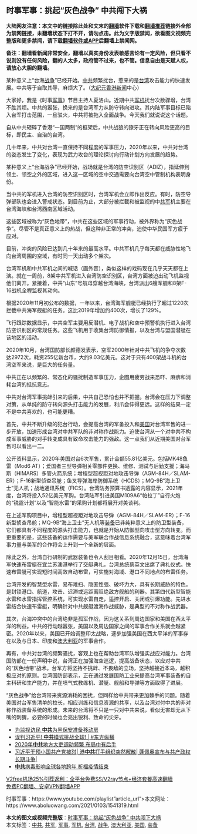  <h2>时事军事：挑起“灰色战争” 中共闯下大祸</h2> <p class="notice"><b>大陆网友注意：本文中的链接除此处和文末的<a href="https://github.com/bannedbook/fanqiang" >翻墙</a>软件下载和<a href="https://github.com/killgcd/justmysocks/blob/master/README.md">翻墙推荐</a>链接外全部为禁网链接，未翻墙状态下打不开，请勿点击。此为文字版禁闻，欲看图文视频完整版和更多禁闻，请下载<a href="https://github.com/bannedbook/fanqiang">翻墙软件或APP</a>后翻墙上禁闻网。</p><p>备注：翻墙看新闻非常安全，翻墙以真实身份发表敏感言论有一定风险，但只看不说则没有任何风险，翻的人太多，政府管不过来，也不管。信息自由是天赋人权，请放心大胆的翻墙。</b></p>  <div class="entry"> <p>某种意义上“台海<a href="https://www.bannedbook.org/bnews/tag/%E6%88%98%E4%BA%89/" class="st_tag internal_tag" rel="tag" title="标签 战争 下的日志">战争</a>”已经开始。<a href="https://www.bannedbook.org/bnews/tag/%e4%b8%ad%e5%85%b1/" class="st_tag internal_tag" rel="tag" title="标签 中共 下的日志">中共</a>频繁扰台，惹来的是<a href="https://www.bannedbook.org/bnews/tag/%e5%8f%b0%e6%b9%be/" class="st_tag internal_tag" rel="tag" title="标签 台湾 下的日志">台湾</a>攻击能力的快速发展。中共等于自取其辱，麻烦大了。（<span class='wp_keywordlink_affiliate'><a href="http://www.epochtimes.com/" title="大纪元" target="_blank">大纪元</a></span><span class='wp_keywordlink_affiliate'><a href="https://www.bannedbook.org/bnews/cnnews/hknews/" title="香港新闻" target="_blank">香港新闻</a></span>中心）</p> <p>大家好，我是《时事<a href="https://www.bannedbook.org/bnews/tag/%E5%86%9B%E4%BA%8B/" class="st_tag internal_tag" rel="tag" title="标签 军事 下的日志">军事</a>》节目主持人夏洛山。近期中共<a href="https://www.bannedbook.org/bnews/tag/%E5%86%9B%E6%9C%BA/" class="st_tag internal_tag" rel="tag" title="标签 军机 下的日志">军机</a>扰台次数骤增，台湾不胜其烦。中共的嚣张，换来的是台湾军力从防守转向进攻。其内陆军事目标已陷入台军打击范围，一旦驳火，中共将被拖入全面战争。今天我们就说说这个话题。</p> <p>自从中共砸碎了香港“一国两制”的框架后，中共战狼的獠牙正在转向风险更高的目标，即民主、自治的台湾。</p> <p>几十年来，中共对台湾一直保持不同程度的军事压力，2020年以来，中共对台湾的姿态发生了变化，表现为武力攻台的理论探讨向行动计划方向发展的趋势。</p> <p>某种意义上“台海战争”已经开始，战场就是台湾的防空识别区（ADIZ），指延伸到领土、领空之外的区域，进入这一区域的空中交通需要向台湾空中管制机构表明身份。</p> <p>当中共的军机进入台湾的防空识别区时，台湾军机会立即作出反应。有时，防空导弹部队也会进入警戒状态。到目前为止，大部分被拦截和被监视的中<a href="https://www.bannedbook.org/bnews/tag/%e5%85%b1%e5%86%9b/" class="st_tag internal_tag" rel="tag" title="标签 共军 下的日志">共军</a>机主要在台湾海峡和台湾西南区域活动。</p>  <p>这些区域被称为“灰色地带”，中共在这些区域的军事行动，被外界称为“灰色战争”。尽管不是真正意义上的热战，但这种非正常的冲突，迫使中华民国军方疲于应对。</p> <p></p> <p></p> <p>目前，冲突的风险已达到几十年来的最高水平。中共军机几乎每天都在威胁性地飞向台湾周围的空域，有时同一天出动多个架次。</p> <p>台湾军机和中共军机之间的喊话（画外音），类似这样的戏码现在几乎天天都在上演。就在一周前，8架中共军机进入台湾防空识别区，台湾方面被迫出动飞机监视他们离开。紧接着，中共“山东”号航母穿越台湾海峡，台湾派出6艘军舰和8架F-16战机全程监视其动向。</p> <p>根据2020年11月初公布的数据，一年以来，台湾海军舰艇已经执行了超过1220次拦截中共海军舰艇的任务。这比2019年增加约400次，增长了129%。</p>  <p>飞行跟踪数据显示，中共空军主要用反潜机、电子战机和空中预警机执行进入台湾防空识别区的常规任务。这些飞机用于收集台湾防御情报，以及台湾与盟国潜艇在该地区的活动。</p> <p>2020年10月，台湾国防部长颜德发表示，空军2000年针对中共飞机的争夺次数达2972次，耗资255亿新台币，大约9.03亿美元。这对于只有400架战斗机的台湾空军来说，是巨大的任务量。</p> <p>中共正在以频繁的、常态化的骚扰制造军事压力，企图用疲劳战来恐吓、麻痹和消耗台湾的抵抗意志。</p> <p>中共对台湾军事挑衅引来的后果，中共自己恐怕也并不把握。台湾会在压力下调整对策，从单纯的防守转向源头打击能力的发展，利爪会伸得更远。这样的结果一定不是中共喜欢的，也可能更糟。</p> <p>首先，中共不断升级的犯台行动，会提高台湾的军备投入和<a href="https://www.bannedbook.org/bnews/tag/%e7%be%8e%e5%9b%bd/" class="st_tag internal_tag" rel="tag" title="标签 美国 下的日志">美国</a>对台湾军售的进一步开放，加速形成台湾对中共军队的非对称作战能力。迫使台湾从一个对中共不构成军事威胁的对手转变成具有致命攻击能力的强敌。这一点我们从近期美国对台军售可以看出一二。</p> <p>公开资料显示，2020年美国对台6次军售，累计金额55.81亿美元。包括MK48鱼雷（Mod6 AT）；爱国者三型导弹相关零部件更换、维修、测试与后勤支援；海马斯（HIMARS）多管火箭系统；增程型超视距对地攻击导弹（AGM-84H／SLAM-ER）；F-16新型侦查吊舱；鱼叉导弹海岸防御系统（HCDS）；MQ-9B“海上卫士”无人机；战地通讯系统（FICS）。台湾防务预算书透露的内容显示，2021年度，台湾将投入52亿美元军购。台湾陆军引进美国M109A6“帕拉丁”自行火炮的“锐霆计划”以及“智能水雷”的采购计划都将展开对美谈判。</p>  <p>在上述军购项目中，增程型超视距对地攻击导弹（AGM-84H／SLAM-ER）；F-16新型侦查吊舱；MQ-9B“海上卫士”无人机等<a href="https://www.bannedbook.org/bnews/tag/%E8%A3%85%E5%A4%87/" class="st_tag internal_tag" rel="tag" title="标签 装备 下的日志">装备</a>已非纯粹意义上的防卫型装备，它们都具有不同程度的源头打击能力，也就是开始从防御型向攻击型方向转变。而更重要的是，这些装备的运作需要与美军联合作战信息系统融合，这意味着台湾军事力量与美军的合作将会上升到一个全新的层面。</p> <p>除此之外，台湾自行研制的武器装备也令人刮目相看。2020年12月15日，台湾海军快速布雷艇在宜兰苏澳港举行了交艇典礼，台湾总统蔡英文出席了典礼仪式。快速布雷艇可实现短时间高效自动布雷，可实施对海域、港口不同地点的布雷任务。</p> <p>台湾开发的智慧型水雷，易布难扫、隐匿性强、破坏力大，具有长期威胁的特色。是封锁港口、航道，攻击、迟滞或远距离阻绝敌方舰船的利器。其第四代新型智能水雷和水雷指挥管控系统，可实现水雷自走，遥控开启、关闭或引爆功能。先进水雷结合快速布雷艇，明确针对中共舰艇渡海作战威胁，是典型的不对称作战武器。</p> <p>其次，台海冲突中的台湾绝非是孤军作战，因为这关系到周边国家和美国在西太平洋的利益。中共的行动越嚣张，美国以及周边国家之间的军事合作关系就会越紧密。2020年以来，美国已开始调整印太战略，逐步加强美国在西太平洋的军事存在以及与日本、印度和<a href="https://www.bannedbook.org/bnews/tag/%e6%be%b3%e5%a4%a7%e5%88%a9%e4%ba%9a/" class="st_tag internal_tag" rel="tag" title="标签 澳大利亚 下的日志">澳大利亚</a>的军事合作。</p> <p>再有，中共对台湾的频繁骚扰，客观上也在帮助台湾军队增强实战应对能力。台湾国防部在一份声明中说，台湾正在加强海空巡逻，提高战备状态，以应对中共的“灰色地带”战术。台军方将坚持不挑衅、不畏敌的立场，坚持越接近本岛，越积极应对的原则。台湾国防部表示，正在通过发展国防工业来提高台湾军事装备的自主科研和生产能力，并在喷气式教练机、潜艇、舰船和导弹等方面取得了进展。</p> <p>“灰色战争”给台湾带来资源消耗的困扰，但同样给中共带来更加棘手的问题。随着美国对台军售清单的拉长，相应训练和信息资源的共享，以及台湾对付中共的非对称作战装备系统的形成。未来的台湾将不只是一只对中共来说，看似无害却无从下嘴的刺猬，必要的时候也会亮出锐利、致命的尖牙。</p>  <ul class='op-related-articles' title='相关阅读'> <li><a href='https://www.bannedbook.org/bnews/cbnews/20210103/1460055.html' target='_blank'>为监视访民 <b>中共</b>为黑保安准备移动房</a></li> <li><a href='https://www.bannedbook.org/bnews/bannedvideo/20210103/1460034.html' target='_blank'>误判习近平! <b>中共</b>模式挑战全球!  │#东方纵横</a></li> <li><a href='https://www.bannedbook.org/bnews/cnnews/20210103/1460031.html' target='_blank'>2020年<b>中共</b>地方大吏调动频繁 布局中有后手</a></li> <li><a href='https://www.bannedbook.org/bnews/topimagenews/20210103/1460029.html' target='_blank'>习近平干预小国共产党被怼| 港<b>中共</b>打手组织突然解散| 蓬佩奥宣布与共产政权长期斗争|</a></li> <li><a href='https://www.bannedbook.org/bnews/taiwannews/20210103/1460026.html' target='_blank'><b>中共</b>病毒影响全球各地跨年 祈福疫情结束</a></li> </ul> <p class="texttj"> <a href="https://github.com/bannedbook/fanqiang/wiki/V2ray%E6%9C%BA%E5%9C%BA" target="_blank">V2free机场25%引荐返利：全平台免费SS/V2ray节点+经济套餐高速翻墙</a><br/> <a href="https://github.com/bannedbook/fanqiang/wiki/%E7%A6%81%E9%97%BB%E7%BD%91%E5%AE%89%E5%8D%93%E7%BF%BB%E5%A2%99%E6%96%B0%E9%97%BBAPP" target="_blank">免费PC翻墙、安卓VPN翻墙APP</a></p><p>时事军事：https://www.youtube.com/playlist&#8221;article_url&#8221;>本文网址：https://www.aboluowang.com/2021/0103/1541319.html</p><a name='sharetosocial'></a>       <div><b>本文的图文或视频完整版</b>：<a href='https://www.bannedbook.org/bnews/comments/20210103/1460095.html'>时事军事：挑起“灰色战争” 中共闯下大祸</a></div>  </div><!--END ENTRY--> <div class="postfooter"> <div>本文标签：<a href="https://www.bannedbook.org/bnews/tag/%e4%b8%ad%e5%85%b1/" rel="tag">中共</a>, <a href="https://www.bannedbook.org/bnews/tag/%e5%85%b1%e5%86%9b/" rel="tag">共军</a>, <a href="https://www.bannedbook.org/bnews/tag/%E5%86%9B%E4%BA%8B/" rel="tag">军事</a>, <a href="https://www.bannedbook.org/bnews/tag/%E5%86%9B%E6%9C%BA/" rel="tag">军机</a>, <a href="https://www.bannedbook.org/bnews/tag/%e5%8f%b0%e6%b9%be/" rel="tag">台湾</a>, <a href="https://www.bannedbook.org/bnews/tag/%E6%88%98%E4%BA%89/" rel="tag">战争</a>, <a href="https://www.bannedbook.org/bnews/tag/%e6%be%b3%e5%a4%a7%e5%88%a9%e4%ba%9a/" rel="tag">澳大利亚</a>, <a href="https://www.bannedbook.org/bnews/tag/%e7%be%8e%e5%9b%bd/" rel="tag">美国</a>, <a href="https://www.bannedbook.org/bnews/tag/%E8%A3%85%E5%A4%87/" rel="tag">装备</a></div>  </div><!--END POSTFOOTER--> 